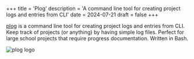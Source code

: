 +++
title = 'Plog'
description = 'A command line tool for creating project logs and entries from CLI'
date = 2024-07-21
draft = false
+++

[plog](https://github.com/jrgn9/plog) is a command line tool for creating project logs and entries from CLI. Keep track of projects (or anything) by having simple log files. Perfect for large school projects that require progress documentation. Written in Bash.

![plog logo](/images/plog.png)
